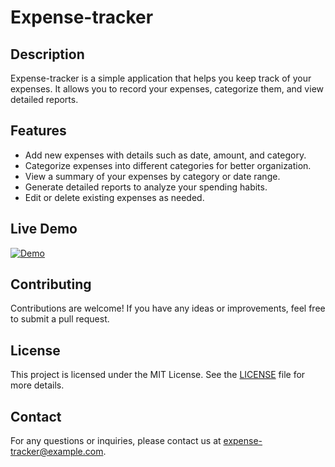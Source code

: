 # Expense-tracker
## Description
Expense-tracker is a simple application that helps you keep track of your expenses. It allows you to record your expenses, categorize them, and view detailed reports.

## Features
- Add new expenses with details such as date, amount, and category.
- Categorize expenses into different categories for better organization.
- View a summary of your expenses by category or date range.
- Generate detailed reports to analyze your spending habits.
- Edit or delete existing expenses as needed.

## Live Demo
[![Demo](https://img.shields.io/badge/Demo-https%3A%2F%2Fexpense-tracker-4c7f8f.netlify.app-green.svg)](https://expense-tracker-zo.streamlit.app/)
## Contributing
Contributions are welcome! If you have any ideas or improvements, feel free to submit a pull request.

## License
This project is licensed under the MIT License. See the [LICENSE](LICENSE) file for more details.

## Contact
For any questions or inquiries, please contact us at expense-tracker@example.com.
